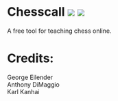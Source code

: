 
# Chesscall <img src='https://img.shields.io/github/issues/kkanhai2021/chesscall'> <img src='https://img.shields.io/badge/License-MIT-yellow.svg'>

A free tool for teaching chess online. 



# Credits: 
George Eilender <br>
Anthony DiMaggio <br>
Karl Kanhai

